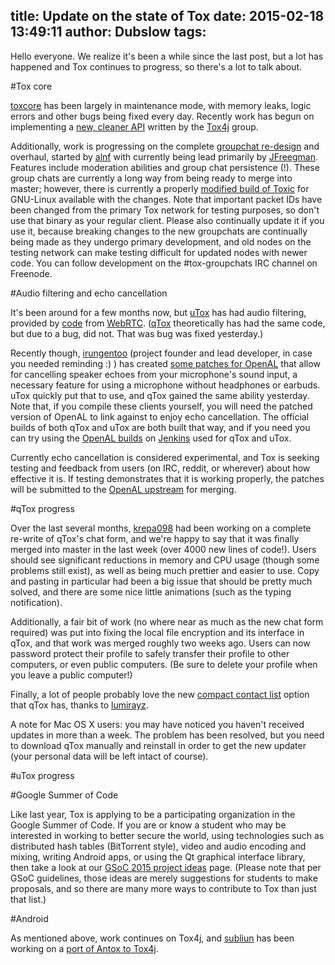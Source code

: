 title: Update on the state of Tox
date: 2015-02-18 13:49:11
author: Dubslow
tags:
---

Hello everyone. We realize it's been a while since the last post, but a lot has
happened and Tox continues to progress, so there's a lot to talk about.

#Tox core

[toxcore](https://github.com/irungentoo) has been largely in maintenance mode,
with memory leaks, logic errors and other bugs being fixed every day. Recently
work has begun on implementing a [new, cleaner API](https://github.com/irungentoo/toxcore/tree/new_api)
written by the [Tox4j](https://github.com/sonOfRa/tox4j) group.

Additionally, work is progressing on the complete [groupchat re-design](https://github.com/JFreegman/toxcore)
and overhaul, started by [alnf](https://github.com/alnf) with currently being
lead primarily by [JFreegman](https://github.com/JFreegman). Features include moderation
abilities and group chat persistence (!). These group chats are currently a long
way from being ready to merge into master; however, there is currently a properly
[modified build of Toxic](https://jenkins.libtoxcore.so/job/toxic_linux_beta/lastSuccessfulBuild/artifact/toxic)
for GNU-Linux available with the changes. Note that important packet IDs have been changed
from the primary Tox network for testing purposes, so don't use that binary as your regular
client. Please also continually update it if you use it, because breaking changes
to the new groupchats are continually being made as they undergo primary
development, and old nodes on the testing network can make testing difficult for
updated nodes with newer code. You can follow development on the #tox-groupchats
IRC channel on Freenode.

#Audio filtering and echo cancellation

It's been around for a few months now, but [uTox](https://github.com/notsecure/uTox)
has had audio filtering, provided by [code](https://github.com/irungentoo/filter_audio) from [WebRTC](https://code.google.com/p/webrtc/).
([qTox](https://github.com/tux3/qTox) theoretically has had the same code, but due
to a bug, did not. That was bug was fixed yesterday.)

Recently though, [irungentoo](https://github.com/irungentoo) (project founder and
lead developer, in case you needed reminding :) ) has created [some patches for
OpenAL](https://github.com/irungentoo/openal-soft-tox)
that allow for cancelling speaker echoes from your microphone's sound input, a
necessary feature for using a microphone without headphones or earbuds. uTox
quickly put that to use, and qTox gained the same ability yesterday. Note that,
if you compile these clients yourself, you will need the patched version of OpenAL
to link against to enjoy echo cancellation. The official builds of both qTox and uTox
are both built that way, and if you need you can try using the [OpenAL builds](https://jenkins.libtoxcore.so/search/?q=openal)
on [Jenkins](https://jenkins.libtoxcore.so/) used for qTox and uTox.

Currently echo cancellation is considered experimental, and Tox is seeking testing
and feedback from users (on IRC, reddit, or wherever) about how effective it is.
If testing demonstrates that it is working properly, the patches will be submitted
to the [OpenAL upstream](https://github.com/kcat/openal-soft) for merging.

#qTox progress

Over the last several months, [krepa098](https://github.com/krepa098) had been working
on a complete re-write of qTox's chat form, and we're happy to say that it was finally
merged into master in the last week (over 4000 new lines of code!). Users should
see significant reductions in memory and CPU usage (though some problems still
exist), as well as being much prettier and easier to use. Copy and pasting in
particular had been a big issue that should be pretty much solved, and there are
some nice little animations (such as the typing notification).

Additionally, a fair bit of work (no where near as much as the new chat form required)
was put into fixing the local file encryption and its interface in qTox, and that
work was merged roughly two weeks ago. Users can now password protect their
profile to safely transfer their profile to other computers, or even public computers.
(Be sure to delete your profile when you leave a public computer!)

Finally, a lot of people probably love the new [compact contact list](http://i.imgur.com/tmX8z9s.png)
option that qTox has, thanks to [lumirayz](https://github.com/lumirayz).

A note for Mac OS X users: you may have noticed you haven't received updates in more
than a week. The problem has been resolved, but you need to download qTox manually
and reinstall in order to get the new updater (your personal data will be left intact of course).

#uTox progress

#Google Summer of Code

Like last year, Tox is applying to be a participating organization in the Google Summer of Code.
If you are or know a student who may be interested in working to better secure the world,
using technologies such as distributed hash tables (BitTorrent style), video and
audio encoding and mixing, writing Android apps, or using the Qt graphical interface
library, then take a look at our [GSoC 2015 project ideas](https://wiki.tox.im/GSoC/2015/Ideas)
page. (Please note that per GSoC guidelines, those ideas are merely suggestions for
students to make proposals, and so there are many more ways to contribute to Tox
than just that list.)

#Android

As mentioned above, work continues on Tox4j, and [subliun](https://github.com/subliun)
has been working on a [port of Antox to Tox4j](https://github.com/subliun/Antox).
